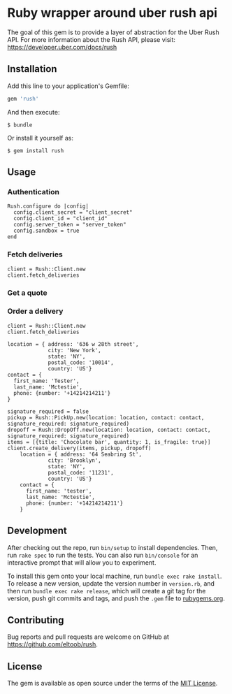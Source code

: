 # Ruby wrapper around uber rush api

The goal of this gem is to provide a layer of abstraction for the Uber Rush API.
For more information about the Rush API, please visit: https://developer.uber.com/docs/rush


## Installation


Add this line to your application's Gemfile:

```ruby
gem 'rush'
```

And then execute:

    $ bundle

Or install it yourself as:

    $ gem install rush

## Usage


### Authentication

    Rush.configure do |config|
      config.client_secret = "client_secret"
      config.client_id = "client_id"
      config.server_token = "server_token"
      config.sandbox = true
    end

### Fetch deliveries

    client = Rush::Client.new
    client.fetch_deliveries

### Get a quote

### Order a delivery

    client = Rush::Client.new
    client.fetch_deliveries

    location = { address: '636 w 28th street',
                 city: 'New York',
                 state: 'NY',
                 postal_code: '10014',
                 country: 'US'}
    contact = {
      first_name: 'Tester',
      last_name: 'Mctestie',
      phone: {number: '+14214214211'}
    }

    signature_required = false
    pickup = Rush::PickUp.new(location: location, contact: contact, signature_required: signature_required)
    dropoff = Rush::DropOff.new(location: location, contact: contact, signature_required: signature_required)
    items = [{title: 'Chocolate bar', quantity: 1, is_fragile: true}]
    client.create_delivery(items, pickup, dropoff)
        location = { address: '64 Seabring St',
                 city: 'Brooklyn',
                 state: 'NY',
                 postal_code: '11231',
                 country: 'US'}
        contact = {
          first_name: 'tester',
          last_name: 'Mctestie',
          phone: {number: '+14214214211'}
        }




## Development

After checking out the repo, run `bin/setup` to install dependencies. Then, run `rake spec` to run the tests. You can also run `bin/console` for an interactive prompt that will allow you to experiment.

To install this gem onto your local machine, run `bundle exec rake install`. To release a new version, update the version number in `version.rb`, and then run `bundle exec rake release`, which will create a git tag for the version, push git commits and tags, and push the `.gem` file to [rubygems.org](https://rubygems.org).


## Contributing

Bug reports and pull requests are welcome on GitHub at https://github.com/eltoob/rush.


## License

The gem is available as open source under the terms of the [MIT License](http://opensource.org/licenses/MIT).
